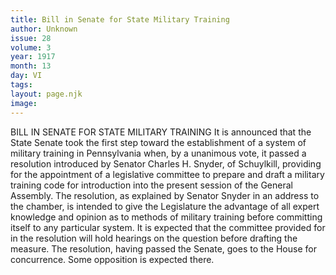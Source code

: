 ```yaml
---
title: Bill in Senate for State Military Training
author: Unknown
issue: 28
volume: 3
year: 1917
month: 13
day: VI
tags:
layout: page.njk
image:
---
```

BILL IN SENATE FOR STATE MILITARY TRAINING    It is announced that the State Senate took the first step toward the establishment of a system of military training in Pennsylvania when, by a unanimous vote, it passed a resolution introduced by Senator Charles H. Snyder, of Schuylkill, providing for the appointment of a legislative committee to prepare and draft a military training code for introduction into the present session of the General Assembly.       The resolution, as explained by Senator Snyder in an address to the chamber, is intended to give the Legislature the advantage of all expert knowledge and opinion as to methods of military training before committing itself to any particular system. It is expected that the committee provided for in the resolution will hold hearings on the question before drafting the measure. The resolution, having passed the Senate, goes to the House for concurrence. Some opposition is expected there.       




